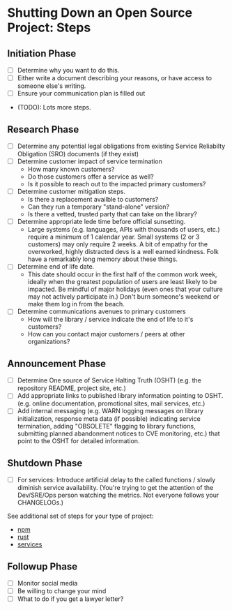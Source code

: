 # Shutting Down an Open Source Project: Steps

## Initiation Phase

- [ ] Determine why you want to do this.
- [ ] Either write a document describing your reasons, or have access to someone else's writing.
- [ ] Ensure your communication plan is filled out
- (TODO): Lots more steps.

## Research Phase

- [ ] Determine any potential legal obligations from existing Service Reliabilty Obligation (SRO) documents (if they exist)
- [ ] Determine customer impact of service termination
  - How many known customers?
  - Do those customers offer a service as well?
  - Is it possible to reach out to the impacted primary customers?
- [ ] Determine customer mitigation steps.
  - Is there a replacement availble to customers?
  - Can they run a temporary "stand-alone" version?
  - Is there a vetted, trusted party that can take on the library?
- [ ] Determine appropriate lede time before official sunsetting.
  - Large systems (e.g. languages, APIs with thousands of users, etc.) require a minimum of 1 calendar year. Small systems (2 or 3 customers) may only require 2 weeks. A bit of empathy for the overworked, highly distracted devs is a well earned kindness. Folk have a remarkably long memory about these things.
- [ ] Determine end of life date.
  - This date should occur in the first half of the common work week, ideally when the greatest population of users are least likely to be impacted. Be mindful of major holidays (even ones that your culture may not actively participate in.) Don't burn someone's weekend or make them log in from the beach.
- [ ] Determine communications avenues to primary customers
  - How will the library / service indicate the end of life to it's customers?
  - How can you contact major customers / peers at other organizations?

## Announcement Phase

- [ ] Determine One source of Service Halting Truth (OSHT) (e.g. the repository README, project site, etc.)
- [ ] Add appropriate links to published library information pointing to OSHT. (e.g. online documentation, promotional sites, mail services, etc.)
- [ ] Add internal messaging (e.g. WARN logging messages on library initialization, response meta data (if possible) indicating service termination, adding "OBSOLETE" flagging to library functions, submitting planned abandonment notices to CVE monitoring, etc.) that point to the OSHT for detailed information.

## Shutdown Phase

- [ ] For services: Introduce artificial delay to the called functions / slowly diminish service availability. (You're trying to get the attention of the Dev/SRE/Ops person watching the metrics. Not everyone follows your CHANGELOGs.)

See additional set of steps for your type of project:

- [npm](shutdown-steps-npm.md)
- [rust](shutdown-steps-rust.md)
- [services](shutdown-steps-service.md)

## Followup Phase

- [ ] Monitor social media
- [ ] Be willing to change your mind
- [ ] What to do if you get a lawyer letter?

